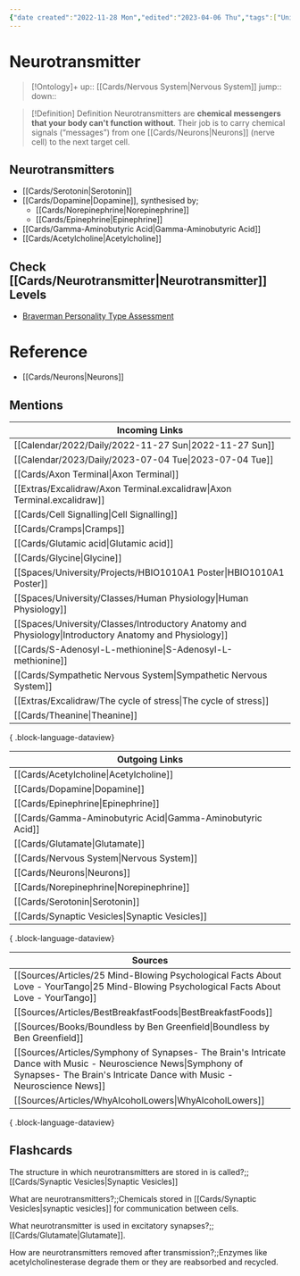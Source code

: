 ```yaml
---
{"date created":"2022-11-28 Mon","edited":"2023-04-06 Thu","tags":["Uni/HBIO1010","Uni/LFS112","flashcards/LFS112"],"dg-publish":true,"permalink":"/cards/neurotransmitter/","dgPassFrontmatter":true}
---
```


# Neurotransmitter

> [!Ontology]+
> up:: [[Cards/Nervous System\|Nervous System]]
> jump::
> down:: 

> [!Definition] Definition
> Neurotransmitters are **chemical messengers that your body can't function without**. Their job is to carry chemical signals (“messages”) from one [[Cards/Neurons\|Neurons]] (nerve cell) to the next target cell.

## Neurotransmitters
- [[Cards/Serotonin\|Serotonin]]
- [[Cards/Dopamine\|Dopamine]], synthesised by;
	- [[Cards/Norepinephrine\|Norepinephrine]]
	- [[Cards/Epinephrine\|Epinephrine]]
- [[Cards/Gamma-Aminobutyric Acid\|Gamma-Aminobutyric Acid]]
- [[Cards/Acetylcholine\|Acetylcholine]]

## Check [[Cards/Neurotransmitter\|Neurotransmitter]] Levels
- [Braverman Personality Type Assessment](https://www.bravermantest.com)

# Reference
- [[Cards/Neurons\|Neurons]]

## Mentions
| Incoming Links                                                                                            |
| --------------------------------------------------------------------------------------------------------- |
| [[Calendar/2022/Daily/2022-11-27 Sun\|2022-11-27 Sun]]                                                 |
| [[Calendar/2023/Daily/2023-07-04 Tue\|2023-07-04 Tue]]                                                 |
| [[Cards/Axon Terminal\|Axon Terminal]]                                                                 |
| [[Extras/Excalidraw/Axon Terminal.excalidraw\|Axon Terminal.excalidraw]]                               |
| [[Cards/Cell Signalling\|Cell Signalling]]                                                             |
| [[Cards/Cramps\|Cramps]]                                                                               |
| [[Cards/Glutamic acid\|Glutamic acid]]                                                                 |
| [[Cards/Glycine\|Glycine]]                                                                             |
| [[Spaces/University/Projects/HBIO1010A1 Poster\|HBIO1010A1 Poster]]                                    |
| [[Spaces/University/Classes/Human Physiology\|Human Physiology]]                                       |
| [[Spaces/University/Classes/Introductory Anatomy and Physiology\|Introductory Anatomy and Physiology]] |
| [[Cards/S-Adenosyl-L-methionine\|S-Adenosyl-L-methionine]]                                             |
| [[Cards/Sympathetic Nervous System\|Sympathetic Nervous System]]                                       |
| [[Extras/Excalidraw/The cycle of stress\|The cycle of stress]]                                         |
| [[Cards/Theanine\|Theanine]]                                                                           |

{ .block-language-dataview}

| Outgoing Links                                                |
| ------------------------------------------------------------- |
| [[Cards/Acetylcholine\|Acetylcholine]]                     |
| [[Cards/Dopamine\|Dopamine]]                               |
| [[Cards/Epinephrine\|Epinephrine]]                         |
| [[Cards/Gamma-Aminobutyric Acid\|Gamma-Aminobutyric Acid]] |
| [[Cards/Glutamate\|Glutamate]]                             |
| [[Cards/Nervous System\|Nervous System]]                   |
| [[Cards/Neurons\|Neurons]]                                 |
| [[Cards/Norepinephrine\|Norepinephrine]]                   |
| [[Cards/Serotonin\|Serotonin]]                             |
| [[Cards/Synaptic Vesicles\|Synaptic Vesicles]]             |

{ .block-language-dataview}

| Sources                                                                                                                                                                                    |
| ------------------------------------------------------------------------------------------------------------------------------------------------------------------------------------------ |
| [[Sources/Articles/25 Mind-Blowing Psychological Facts About Love - YourTango\|25 Mind-Blowing Psychological Facts About Love - YourTango]]                                             |
| [[Sources/Articles/BestBreakfastFoods\|BestBreakfastFoods]]                                                                                                                             |
| [[Sources/Books/Boundless by Ben Greenfield\|Boundless by Ben Greenfield]]                                                                                                              |
| [[Sources/Articles/Symphony of Synapses- The Brain's Intricate Dance with Music - Neuroscience News\|Symphony of Synapses- The Brain's Intricate Dance with Music - Neuroscience News]] |
| [[Sources/Articles/WhyAlcoholLowers\|WhyAlcoholLowers]]                                                                                                                                 |

{ .block-language-dataview}

## Flashcards

The structure in which neurotransmitters are stored in is called?;;[[Cards/Synaptic Vesicles\|Synaptic Vesicles]]
<!--SR:!2023-11-14,24,270-->

What are neurotransmitters?;;Chemicals stored in [[Cards/Synaptic Vesicles\|synaptic vesicles]] for communication between cells.
<!--SR:!2023-10-30,9,230-->

What neurotransmitter is used in excitatory synapses?;;[[Cards/Glutamate\|Glutamate]].
<!--SR:!2023-11-05,15,230-->

How are neurotransmitters removed after transmission?;;Enzymes like acetylcholinesterase degrade them or they are reabsorbed and recycled.
<!--SR:!2023-11-06,16,230-->